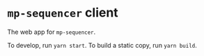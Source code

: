 # `mp-sequencer` client

The web app for `mp-sequencer`.

To develop, run `yarn start`. To build a static copy, run `yarn build`.
